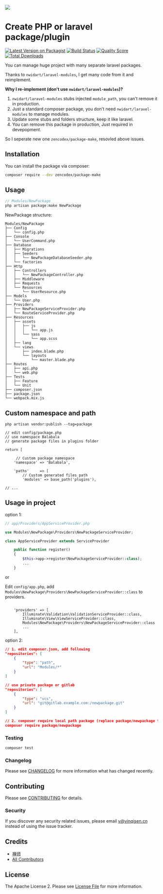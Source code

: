![](https://gitee.com/zencodex/images/raw/master/package-make.png)

# Create PHP or laravel package/plugin

[![Latest Version on Packagist](https://img.shields.io/packagist/v/zencodex/package-make.svg?style=flat-square)](https://packagist.org/packages/zencodex/package-make)
[![Build Status](https://img.shields.io/travis/zencodex/package-make/master.svg?style=flat-square)](https://travis-ci.org/zencodex/package-make)
[![Quality Score](https://img.shields.io/scrutinizer/g/zencodex/package-make.svg?style=flat-square)](https://scrutinizer-ci.com/g/zencodex/package-make)
[![Total Downloads](https://img.shields.io/packagist/dt/zencodex/package-make.svg?style=flat-square)](https://packagist.org/packages/zencodex/package-make)

You can manage huge project with many separate laravel packages.

Thanks to `nwidart/laravel-modules`, I get many code from it and reimplement.

**Why I re-implement (don't use `nwidart/laravel-modules`)?**

1. `nwidart/laravel-modules` stubs injected `module_path`, you can't remove it in production.
2. Just a standard composer package, you don't need `nwidart/laravel-modules` to manage modules.
3. Update some stubs and folders structure, keep it like laravel.
4. You can remove this package in production, Just required in devepopment.

So I seperate new one `zencodex/package-make`, resovled above issues.

## Installation

You can install the package via composer:

```bash
composer require --dev zencodex/package-make
```

## Usage

``` php
// Modules/NewPackage
php artisan package:make NewPackage
```

NewPackage structure:

```
Modules/NewPackage
├── Config
│   └── config.php
├── Console
│   └── UserCommand.php
├── Database
│   ├── Migrations
│   ├── Seeders
│   │   └── NewPackageDatabaseSeeder.php
│   └── factories
├── Http
│   ├── Controllers
│   │   └── NewPackageController.php
│   ├── Middleware
│   ├── Requests
│   └── Resources
│       └── UserResource.php
├── Models
│   └── User.php
├── Providers
│   ├── NewPackageServiceProvider.php
│   └── RouteServiceProvider.php
├── Resources
│   ├── assets
│   │   ├── js
│   │   │   └── app.js
│   │   └── sass
│   │       └── app.scss
│   ├── lang
│   └── views
│       ├── index.blade.php
│       └── layouts
│           └── master.blade.php
├── Routes
│   ├── api.php
│   └── web.php
├── Tests
│   ├── Feature
│   └── Unit
├── composer.json
├── package.json
└── webpack.mix.js
```

## Custom namespace and path

`php artisan vendor:publish --tag=package`

```.php
// edit config/package.php
// use namespace Balabala
// generate package files in plugins folder

return [

     // Custom package namespace
    'namespace' => 'Balabala',

    'paths'     => [
        // Custom generated files path
        'modules' => base_path('plugins'),

// ...

```


## Usage in project

option 1:

```php
// app/Providers/AppServiceProvider.php

use Modules\NewPackage\Providers\NewPackageServiceProvider;

class AppServiceProvider extends ServiceProvider

    public function register()
    {
        $this->app->register(NewPackageServiceProvider::class);
        ...
    }
```

or 

Edit `config/app.php`, add `Modules\NewPackage\Providers\NewPackageServiceProvider::class` to providers.

```.php

    'providers' => [
        Illuminate\Validation\ValidationServiceProvider::class,
        Illuminate\View\ViewServiceProvider::class,
        Modules\NewPackage\Providers\NewPackageServiceProvider::class
        ...
    ],

```

option 2:

```.json
// 1. edit composer.json, add following
"repositories": [
    {
        "type": "path",
        "url": "Modules/*"
    }
]

// use private package or gitlab
"repositories": [
    {
        "type": "vcs",
        "url": "git@gitlab.example.com:/newpackage.git"
    }
]

// 2. composer require local path package (replace package/newpackage to yours)
composer require package/newpackage
```

### Testing

``` bash
composer test
```

### Changelog

Please see [CHANGELOG](CHANGELOG.md) for more information what has changed recently.

## Contributing

Please see [CONTRIBUTING](CONTRIBUTING.md) for details.

### Security

If you discover any security related issues, please email v@yinqisen.cn instead of using the issue tracker.

## Credits

- [禅师](https://github.com/zencodex)
- [All Contributors](../../contributors)

## License

The Apache License 2. Please see [License File](LICENSE.md) for more information.

